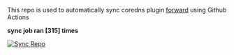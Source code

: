 This repo is used to automatically sync coredns plugin [forward](https://github.com/QZLin/forward) using Github Actions

**sync job ran [315] times**

[![Sync Repo](https://github.com/QZLin/coredns-extract/actions/workflows/sync.yaml/badge.svg)](https://github.com/QZLin/coredns-extract/actions/workflows/sync.yaml)
